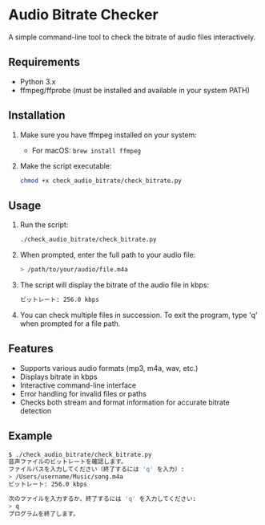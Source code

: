 # Audio Bitrate Checker

A simple command-line tool to check the bitrate of audio files interactively.

## Requirements

- Python 3.x
- ffmpeg/ffprobe (must be installed and available in your system PATH)

## Installation

1. Make sure you have ffmpeg installed on your system:

   - For macOS: `brew install ffmpeg`

2. Make the script executable:

   ```bash
   chmod +x check_audio_bitrate/check_bitrate.py
   ```

## Usage

1. Run the script:

   ```bash
   ./check_audio_bitrate/check_bitrate.py
   ```

2. When prompted, enter the full path to your audio file:

   ```bash
   > /path/to/your/audio/file.m4a
   ```

3. The script will display the bitrate of the audio file in kbps:

   ```bash
   ビットレート: 256.0 kbps
   ```

4. You can check multiple files in succession. To exit the program, type 'q' when prompted for a file path.

## Features

- Supports various audio formats (mp3, m4a, wav, etc.)
- Displays bitrate in kbps
- Interactive command-line interface
- Error handling for invalid files or paths
- Checks both stream and format information for accurate bitrate detection

## Example

```bash
$ ./check_audio_bitrate/check_bitrate.py
音声ファイルのビットレートを確認します。
ファイルパスを入力してください（終了するには 'q' を入力）:
> /Users/username/Music/song.m4a
ビットレート: 256.0 kbps

次のファイルを入力するか、終了するには 'q' を入力してください:
> q
プログラムを終了します。
```

